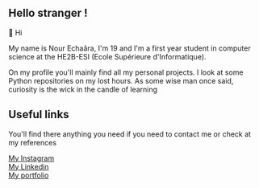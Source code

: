 <h2> Hello stranger !</h2>

👋 Hi <br/>

My name is Nour Echaâra, I'm 19 and I'm a first year student in computer science at the HE2B-ESI (Ecole Supérieure d'Informatique).

On my profile you'll mainly find all my personal projects. I look at some Python repositories on my lost hours. As some wise 
man once said, curiosity is the wick in the candle of learning 


<h2> Useful links </h2>


You'll find there anything you need if you need to contact me or check at my references <br />



<a href="https://www.instagram.com/noureh10/?hl=en">My Instagram</a><br />
<a href="https://www.linkedin.com/in/nour-echa%C3%A2ra-406b13225/?locale=en_EN">My Linkedin</a><br />
<a href="https://example.com">My portfolio</a><br />


<!---
NourEchaara/NourEchaara is a ✨ special ✨ repository because its `README.md` (this file) appears on your GitHub profile.
You can click the Preview link to take a look at your changes.
--->

